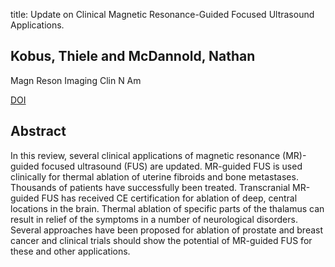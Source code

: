 title: Update on Clinical Magnetic Resonance-Guided Focused Ultrasound Applications.

## Kobus, Thiele and McDannold, Nathan
Magn Reson Imaging Clin N Am

<a href="https://doi.org/10.1016/j.mric.2015.05.013">DOI</a>

## Abstract
In this review, several clinical applications of magnetic resonance (MR)-guided focused ultrasound (FUS) are updated. MR-guided FUS is used clinically for thermal ablation of uterine fibroids and bone metastases. Thousands of patients have successfully been treated. Transcranial MR-guided FUS has received CE certification for ablation of deep, central locations in the brain. Thermal ablation of specific parts of the thalamus can result in relief of the symptoms in a number of neurological disorders. Several approaches have been proposed for ablation of prostate and breast cancer and clinical trials should show the potential of MR-guided FUS for these and other applications.

